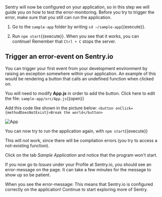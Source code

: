 Sentry will now be configured on your application, so in this step we will guide you on how to test the error-monitoring. Before you try to trigger the error, make sure that you still can run the application. 

1. Go to the `sample-app` folder by writing `cd ~/sample-app`{{execute}}. 

2. Run `npm start`{{execute}}. When you see that it works, you can continue! Remember that `Ctrl + C` stops the server. 

## Trigger an error-event on Sentry.io ##

You can trigger your first event from your development environment by raising an exception somewhere within your application. An example of this would be rendering a button that calls an undefined function when clicked on. 

You will need to modify **App.js** in order to add the button. Click here to edit the file: `sample-app/src/App.js`{{open}}

Add this code like shown in the picture below: `<button onClick={methodDoesNotExist}>Break the world</button>` 

![App](https://imgur.com/tX7Edaf.png "Button Added")

You can now try to run the application again, with `npm start`{{execute}}

This will *not* work, since there will be compilation errors (you try to access a not-existing function). 

Click on the tab *Sample Application* and notice that the program won't start. 

If you now go to *Issues* under your Profile at Sentry.io, you should see an error-message on the page. It can take a few minutes for the message to show up so be patient. 

When you see the error-message: This means that Sentry.io is configured correctly on the application! Continue to start exploring more of Sentry.
